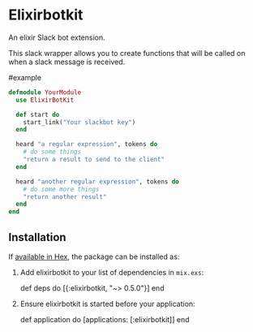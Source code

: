 # Elixirbotkit

An elixir Slack bot extension.

This slack wrapper allows you to create functions that will be called on
when a slack message is received.

#example

```elixir
defmodule YourModule
  use ElixirBotKit

  def start do
    start_link("Your slackbot key")
  end

  heard "a regular expression", tokens do
    # do some things
    "return a result to send to the client"
  end

  heard "another regular expression", tokens do
    # do some more things
    "return another result"
  end
end
```

## Installation

If [available in Hex](https://hex.pm/docs/publish), the package can be installed as:

  1. Add elixirbotkit to your list of dependencies in `mix.exs`:

        def deps do
          [{:elixirbotkit, "~> 0.5.0"}]
        end

  2. Ensure elixirbotkit is started before your application:

        def application do
          [applications: [:elixirbotkit]]
        end

